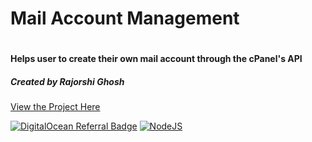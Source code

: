 # Mail Account Management
#
#### Helps user to create their own mail account through the cPanel's API
##### Created by Rajorshi Ghosh

[View the Project Here](https://mail.syden.xyz)

[![DigitalOcean Referral Badge](https://web-platforms.sfo2.digitaloceanspaces.com/WWW/Badge%202.svg)](https://www.digitalocean.com/?refcode=24e681412a26&utm_campaign=Referral_Invite&utm_medium=Referral_Program&utm_source=badge)
[![NodeJS](https://www.programwitherik.com/content/images/2015/04/nodejs-logo.png)](https://nodejs.org/en/)
